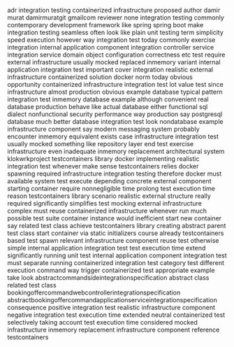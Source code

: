 adr integration testing containerized infrastructure proposed author damir murat damirmuratgit gmailcom reviewer none integration testing commonly contemporary development framework like spring spring boot make integration testing seamless often look like plain unit testing term simplicity speed execution however way integration test today commonly exercise integration internal application component integration controller service integration service domain object configuration correctness etc test require external infrastructure usually mocked replaced inmemory variant internal application integration test important cover integration realistic external infrastructure containerized solution docker norm today obvious opportunity containerized infrastructure integration test lot value test since infrastructure almost production obvious example database typical pattern integration test inmemory database example although convenient real database production behave like actual database either functional sql dialect nonfunctional security performance way production say postgresql database much better database integration test look nondatabase example infrastructure component say modern messaging system probably encounter inmemory equivalent exists case infrastructure integration test usually mocked something like repository layer end test exercise infrastructure even inadequate inmemory replacement architectural system klokwrkproject testcontainers library docker implementing realistic integration test whenever make sense testcontainers relies docker spawning required infrastructure integration testing therefore docker must available system test execute depending concrete external component starting container require nonnegligible time prolong test execution time reason testcontainers library scenario realistic external structure really required significantly simplifies test mocking external infrastructure complex must reuse containerized infrastructure whenever run much possible test suite container instance would inefficient start new container say related test class achieve testcontainers library creating abstract parent test class start container via static initializers course already testcontainers based test spawn relevant infrastructure component reuse test otherwise simple internal application integration test test execution time extend significantly running unit test internal application component integration test must separate running containerized integration test category test different execution command way trigger containerized test appropriate example take look abstractcommandsideintegrationspecification abstract class related test class bookingoffercommandwebcontrollerintegrationspecification abstractbookingoffercommandapplicationserviceintegrationspecification consequence positive integration test realistic infrastructure component negative integration test execution time extended neutral containerized test selectively taking account test execution time considered mocked infrastructure inmemory replacement infrastructure component reference testcontainers